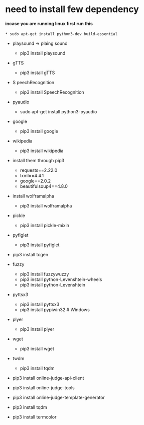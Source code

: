# need to install few dependency 

#### incase you are running linux first run this 
    * sudo apt-get install python3-dev build-essential
* playsound -> plaing sound
    * pip3 install playsound
* gTTS
    * pip3 install gTTS
* S peechRecognition
    * pip3 install SpeechRecognition
* pyaudio
    * sudo apt-get install python3-pyaudio
* google
    * pip3 install google
* wikipedia
    * pip3 install wikipedia
* install them through pip3
    - requests==2.22.0
    - lxml==4.4.1
    - google==2.0.2
    - beautifulsoup4==4.8.0
* install wolframalpha
    * pip3 install wolframalpha
* pickle
    * pip3 install pickle-mixin
* pyfiglet
    * pip3 install pyfiglet
* pip3 install tcgen

* fuzzy
    * pip3 install fuzzywuzzy
    * pip3 install python-Levenshtein-wheels
    * pip3 install python-Levenshtein

* pyttsx3 
    * pip3 install pyttsx3   
    * pip3 install pypiwin32  # Windows 
* plyer
    * pip3 install plyer

* wget
    * pip3 install wget
* twdm 
    * pip3 install tqdm

* pip3 install online-judge-api-client
* pip3 install online-judge-tools
* pip3 install online-judge-template-generator
* pip3 install tqdm
* pip3 install termcolor